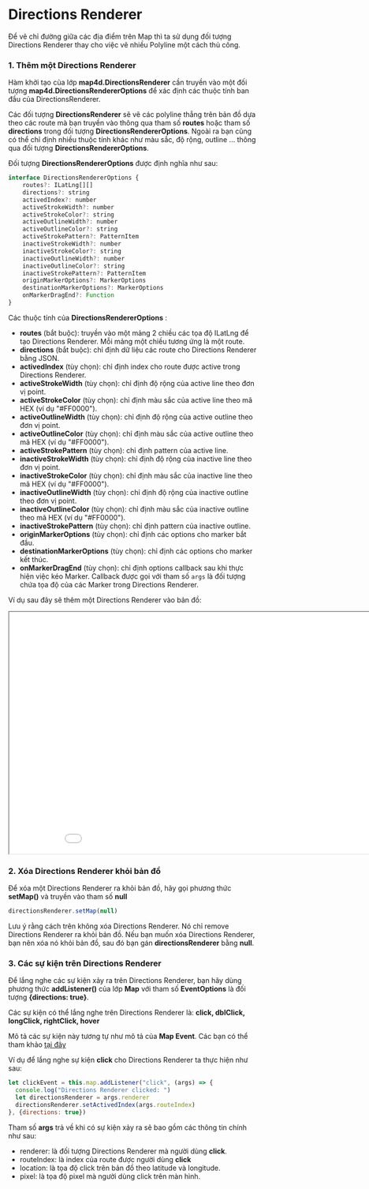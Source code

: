 # Directions Renderer

Để vẽ chỉ đường giữa các địa điểm trên Map thì ta sử dụng đối tượng Directions Renderer thay cho việc vẽ nhiều Polyline một cách thủ công.

### 1. Thêm một Directions Renderer

Hàm khởi tạo của lớp **map4d.DirectionsRenderer** cần truyền vào một đối tượng **map4d.DirectionsRendererOptions** để xác định các thuộc tính
ban đầu của DirectionsRenderer.

Các đối tượng **DirectionsRenderer** sẽ vẽ các polyline thẳng trên bản đồ dựa theo các route mà bạn truyền vào thông qua tham số
**routes** hoặc tham số **directions** trong đối tượng **DirectionsRendererOptions**. Ngoài ra bạn cũng có thể chỉ định nhiều thuộc
tính khác như màu sắc, độ rộng, outline ... thông qua đối tượng **DirectionsRendererOptions**.

Đối tượng **DirectionsRendererOptions** được định nghĩa như sau:

```javascript
interface DirectionsRendererOptions {
    routes?: ILatLng[][]
    directions?: string
    activedIndex?: number
    activeStrokeWidth?: number  
    activeStrokeColor?: string
    activeOutlineWidth?: number
    activeOutlineColor?: string
    activeStrokePattern?: PatternItem
    inactiveStrokeWidth?: number
    inactiveStrokeColor?: string
    inactiveOutlineWidth?: number
    inactiveOutlineColor?: string
    inactiveStrokePattern?: PatternItem
    originMarkerOptions?: MarkerOptions
    destinationMarkerOptions?: MarkerOptions
    onMarkerDragEnd?: Function
}
```

Các thuộc tính của **DirectionsRendererOptions** :

- **routes** (bắt buộc): truyền vào một mảng 2 chiều các tọa độ ILatLng để tạo Directions Renderer. Mỗi mảng một chiều tương ứng là một route.
- **directions** (bắt buộc): chỉ định dữ liệu các route cho Directions Renderer bằng JSON.
- **activedIndex** (tùy chọn): chỉ định index cho route được active trong Directions Renderer.
- **activeStrokeWidth** (tùy chọn): chỉ định độ rộng của active line theo đơn vị point. 
- **activeStrokeColor** (tùy chọn): chỉ định màu sắc của active line theo mã HEX (ví dụ "#FF0000").
- **activeOutlineWidth** (tùy chọn): chỉ định độ rộng của active outline theo đơn vị point. 
- **activeOutlineColor** (tùy chọn): chỉ định màu sắc của active outline theo mã HEX (ví dụ "#FF0000").
- **activeStrokePattern** (tùy chọn): chỉ định pattern của active line.
- **inactiveStrokeWidth** (tùy chọn): chỉ định độ rộng của inactive line theo đơn vị point.
- **inactiveStrokeColor** (tùy chọn): chỉ định màu sắc của inactive line theo mã HEX (ví dụ "#FF0000").
- **inactiveOutlineWidth** (tùy chọn): chỉ định độ rộng của inactive outline theo đơn vị point.
- **inactiveOutlineColor** (tùy chọn): chỉ định màu sắc của inactive outline theo mã HEX (ví dụ "#FF0000").
- **inactiveStrokePattern** (tùy chọn): chỉ định pattern của inactive outline.
- **originMarkerOptions** (tùy chọn): chỉ định các options cho marker bắt đầu.
- **destinationMarkerOptions** (tùy chọn): chỉ định các options cho marker kết thúc.
- **onMarkerDragEnd** (tùy chọn): chỉ định options callback sau khi thực hiện việc kéo Marker. Callback được gọi với tham số `args` là đối tượng chứa tọa độ của các Marker trong Directions Renderer.

Ví dụ sau đây sẽ thêm một Directions Renderer vào bản đồ:

<iframe src="//jsfiddle.net/duydung2007/fnjhr8x0/embedded/" style="min-width: 914px;" height="490px"></iframe>

### 2. Xóa Directions Renderer khỏi bản đồ

Để xóa một Directions Renderer ra khỏi bản đồ, hãy gọi phương thức **setMap()** và truyền vào tham số **null**

```javascript
directionsRenderer.setMap(null)
```

Lưu ý rằng cách trên không xóa Directions Renderer. Nó chỉ remove Directions Renderer ra khỏi bản đồ. Nếu bạn muốn xóa Directions Renderer, bạn nên xóa nó khỏi bản đồ,
sau đó bạn gán **directionsRenderer** bằng **null**.

### 3. Các sự kiện trên Directions Renderer

Để lắng nghe các sự kiện xảy ra trên Directions Renderer, bạn hãy dùng phương thức **addListener()** của lớp **Map** với tham số **EventOptions**
là đối tượng **{directions: true}**.

Các sự kiện có thể lắng nghe trên Directions Renderer là: **click, dblClick, longClick, rightClick, hover**

Mô tả các sự kiện này tương tự như mô tả của **Map Event**. Các bạn có thể tham khảo [tại đây](guides/map-events.md)

Ví dụ để lắng nghe sự kiện **click** cho Directions Renderer ta thực hiện như sau:

```javascript
let clickEvent = this.map.addListener("click", (args) => {
  console.log("Directions Renderer clicked: ")
  let directionsRenderer = args.renderer
  directionsRenderer.setActivedIndex(args.routeIndex)
}, {directions: true})
```

Tham số **args** trả về khi có sự kiện xảy ra sẽ bao gồm các thông tin chính như sau:
- renderer: là đối tượng Directions Renderer mà người dùng **click**.
- routeIndex: là index của route được người dùng **click**
- location: là tọa độ click trên bản đồ theo latitude và longitude.
- pixel: là tọa độ pixel mà người dùng click trên màn hình.

